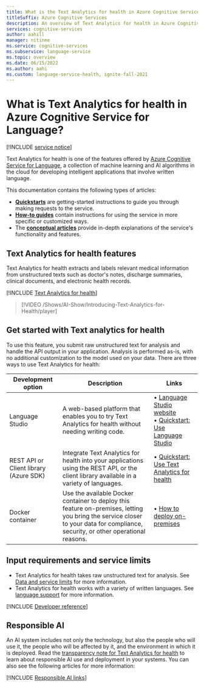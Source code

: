 ```yaml
---
title: What is the Text Analytics for health in Azure Cognitive Service for Language?
titleSuffix: Azure Cognitive Services
description: An overview of Text Analytics for health in Azure Cognitive Services, which helps you extract medical information from unstructured text, like clinical documents.
services: cognitive-services
author: aahill
manager: nitinme
ms.service: cognitive-services
ms.subservice: language-service
ms.topic: overview
ms.date: 06/15/2022
ms.author: aahi
ms.custom: language-service-health, ignite-fall-2021
---
```


# What is Text Analytics for health in Azure Cognitive Service for Language?

[!INCLUDE [service notice](includes/service-notice.md)]

Text Analytics for health is one of the features offered by [Azure Cognitive Service for Language](../overview.md), a collection of machine learning and AI algorithms in the cloud for developing intelligent applications that involve written language. 

This documentation contains the following types of articles:

* [**Quickstarts**](quickstart.md) are getting-started instructions to guide you through making requests to the service.
* [**How-to guides**](how-to/call-api.md) contain instructions for using the service in more specific or customized ways.
* The [**conceptual articles**](concepts/health-entity-categories.md) provide in-depth explanations of the service's functionality and features.

## Text Analytics for health features

Text Analytics for health extracts and labels relevant medical information from unstructured texts such as doctor's notes, discharge summaries, clinical documents, and electronic health records.

[!INCLUDE [Text Analytics for health](includes/features.md)]

> [!VIDEO /Shows/AI-Show/Introducing-Text-Analytics-for-Health/player]

## Get started with Text analytics for health

To use this feature, you submit raw unstructured text for analysis and handle the API output in your application. Analysis is performed as-is, with no additional customization to the model used on your data. There are three ways to use Text Analytics for health:


|Development option  |Description  | Links | 
|---------|---------|---------|
| Language Studio    | A web-based platform that enables you to try Text Analytics for health without needing writing code. | • [Language Studio website](https://language.cognitive.azure.com/tryout/healthAnalysis) <br> • [Quickstart: Use Language Studio](../language-studio.md) |
| REST API or Client library (Azure SDK)     | Integrate Text Analytics for health into your applications using the REST API, or the client library available in a variety of languages. | • [Quickstart: Use Text Analytics for health](quickstart.md)  |
| Docker container | Use the available Docker container to deploy this feature on-premises, letting you bring the service closer to your data for compliance, security, or other operational reasons. | • [How to deploy on-premises](how-to/use-containers.md) |

## Input requirements and service limits

* Text Analytics for health takes raw unstructured text for analysis. See [Data and service limits](../concepts/data-limits.md) for more information.
* Text Analytics for health works with a variety of written languages. See [language support](language-support.md) for more information.

[!INCLUDE [Developer reference](../includes/reference-samples-text-analytics.md)] 


## Responsible AI 

An AI system includes not only the technology, but also the people who will use it, the people who will be affected by it, and the environment in which it is deployed. Read the [transparency note for Text Analytics for health](/legal/cognitive-services/language-service/transparency-note-health?context=/azure/cognitive-services/language-service/context/context) to learn about responsible AI use and deployment in your systems. You can also see the following articles for more information:

[!INCLUDE [Responsible AI links](../includes/overview-responsible-ai-links.md)]
